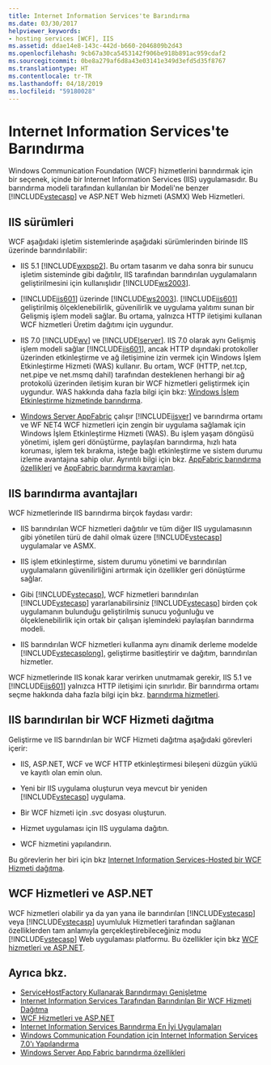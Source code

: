 ```yaml
---
title: Internet Information Services'te Barındırma
ms.date: 03/30/2017
helpviewer_keywords:
- hosting services [WCF], IIS
ms.assetid: ddae14e8-143c-442d-b660-2046809b2d43
ms.openlocfilehash: 9cb67a30ca5453142f906be918b891ac959cdaf2
ms.sourcegitcommit: 0be8a279af6d8a43e03141e349d3efd5d35f8767
ms.translationtype: HT
ms.contentlocale: tr-TR
ms.lasthandoff: 04/18/2019
ms.locfileid: "59180028"
---
```

# <a name="hosting-in-internet-information-services"></a>Internet Information Services'te Barındırma
Windows Communication Foundation (WCF) hizmetlerini barındırmak için bir seçenek, içinde bir Internet Information Services (IIS) uygulamasıdır. Bu barındırma modeli tarafından kullanılan bir Modeli'ne benzer [!INCLUDE[vstecasp](../../../../includes/vstecasp-md.md)] ve ASP.NET Web hizmeti (ASMX) Web Hizmetleri.  
  
## <a name="versions-of-iis"></a>IIS sürümleri  
 WCF aşağıdaki işletim sistemlerinde aşağıdaki sürümlerinden birinde IIS üzerinde barındırılabilir:  
  
-   IIS 5.1 [!INCLUDE[wxpsp2](../../../../includes/wxpsp2-md.md)]. Bu ortam tasarım ve daha sonra bir sunucu işletim sisteminde gibi dağıtılır, IIS tarafından barındırılan uygulamaların geliştirilmesini için kullanışlıdır [!INCLUDE[ws2003](../../../../includes/ws2003-md.md)].  
  
-   [!INCLUDE[iis601](../../../../includes/iis601-md.md)] üzerinde [!INCLUDE[ws2003](../../../../includes/ws2003-md.md)]. [!INCLUDE[iis601](../../../../includes/iis601-md.md)] geliştirilmiş ölçeklenebilirlik, güvenilirlik ve uygulama yalıtımı sunan bir Gelişmiş işlem modeli sağlar. Bu ortama, yalnızca HTTP iletişimi kullanan WCF hizmetleri Üretim dağıtımı için uygundur.  
  
-   IIS 7.0 [!INCLUDE[wv](../../../../includes/wv-md.md)] ve [!INCLUDE[lserver](../../../../includes/lserver-md.md)]. IIS 7.0 olarak aynı Gelişmiş işlem modeli sağlar [!INCLUDE[iis601](../../../../includes/iis601-md.md)], ancak HTTP dışındaki protokoller üzerinden etkinleştirme ve ağ iletişimine izin vermek için Windows İşlem Etkinleştirme Hizmeti (WAS) kullanır. Bu ortam, WCF (HTTP, net.tcp, net.pipe ve net.msmq dahil) tarafından desteklenen herhangi bir ağ protokolü üzerinden iletişim kuran bir WCF hizmetleri geliştirmek için uygundur. WAS hakkında daha fazla bilgi için bkz: [Windows İşlem Etkinleştirme hizmetinde barındırma](../../../../docs/framework/wcf/feature-details/hosting-in-windows-process-activation-service.md).  
  
-   [Windows Server AppFabric](https://go.microsoft.com/fwlink/?LinkId=196496) çalışır [!INCLUDE[iisver](../../../../includes/iisver-md.md)] ve barındırma ortamı ve WF NET4 WCF hizmetleri için zengin bir uygulama sağlamak için Windows İşlem Etkinleştirme Hizmeti (WAS). Bu işlem yaşam döngüsü yönetimi, işlem geri dönüştürme, paylaşılan barındırma, hızlı hata koruması, işlem tek bırakma, isteğe bağlı etkinleştirme ve sistem durumu izleme avantajına sahip olur. Ayrıntılı bilgi için bkz. [AppFabric barındırma özellikleri](https://go.microsoft.com/fwlink/?LinkId=196494) ve [AppFabric barındırma kavramları](https://go.microsoft.com/fwlink/?LinkId=196495).  
  
## <a name="benefits-of-iis-hosting"></a>IIS barındırma avantajları  
 WCF hizmetlerinde IIS barındırma birçok faydası vardır:  
  
-   IIS barındırılan WCF hizmetleri dağıtılır ve tüm diğer IIS uygulamasının gibi yönetilen türü de dahil olmak üzere [!INCLUDE[vstecasp](../../../../includes/vstecasp-md.md)] uygulamalar ve ASMX.  
  
-   IIS işlem etkinleştirme, sistem durumu yönetimi ve barındırılan uygulamaların güvenilirliğini artırmak için özellikler geri dönüştürme sağlar.  
  
-   Gibi [!INCLUDE[vstecasp](../../../../includes/vstecasp-md.md)], WCF hizmetleri barındırılan [!INCLUDE[vstecasp](../../../../includes/vstecasp-md.md)] yararlanabilirsiniz [!INCLUDE[vstecasp](../../../../includes/vstecasp-md.md)] birden çok uygulamanın bulunduğu geliştirilmiş sunucu yoğunluğu ve ölçeklenebilirlik için ortak bir çalışan işlemindeki paylaşılan barındırma modeli.  
  
-   IIS barındırılan WCF hizmetleri kullanma aynı dinamik derleme modelde [!INCLUDE[vstecasplong](../../../../includes/vstecasplong-md.md)], geliştirme basitleştirir ve dağıtım, barındırılan hizmetler.  
  
 WCF hizmetlerinde IIS konak karar verirken unutmamak gerekir, IIS 5.1 ve [!INCLUDE[iis601](../../../../includes/iis601-md.md)] yalnızca HTTP iletişimi için sınırlıdır. Bir barındırma ortamı seçme hakkında daha fazla bilgi için bkz. [barındırma hizmetleri](../../../../docs/framework/wcf/hosting-services.md).  
  
## <a name="deploying-an-iis-hosted-wcf-service"></a>IIS barındırılan bir WCF Hizmeti dağıtma  
 Geliştirme ve IIS barındırılan bir WCF Hizmeti dağıtma aşağıdaki görevleri içerir:  
  
-   IIS, ASP.NET, WCF ve WCF HTTP etkinleştirmesi bileşeni düzgün yüklü ve kayıtlı olan emin olun.  
  
-   Yeni bir IIS uygulama oluşturun veya mevcut bir yeniden [!INCLUDE[vstecasp](../../../../includes/vstecasp-md.md)] uygulama.  
  
-   Bir WCF hizmeti için .svc dosyası oluşturun.  
  
-   Hizmet uygulaması için IIS uygulama dağıtın.  
  
-   WCF hizmetini yapılandırın.  
  
 Bu görevlerin her biri için bkz [Internet Information Services-Hosted bir WCF Hizmeti dağıtma](../../../../docs/framework/wcf/feature-details/deploying-an-internet-information-services-hosted-wcf-service.md).  
  
## <a name="wcf-services-and-aspnet"></a>WCF Hizmetleri ve ASP.NET  
 WCF hizmetleri olabilir ya da yan yana ile barındırılan [!INCLUDE[vstecasp](../../../../includes/vstecasp-md.md)] veya [!INCLUDE[vstecasp](../../../../includes/vstecasp-md.md)] uyumluluk Hizmetleri tarafından sağlanan özelliklerden tam anlamıyla gerçekleştirebileceğiniz modu [!INCLUDE[vstecasp](../../../../includes/vstecasp-md.md)] Web uygulaması platformu. Bu özellikler için bkz [WCF hizmetleri ve ASP.NET](../../../../docs/framework/wcf/feature-details/wcf-services-and-aspnet.md).  
  
## <a name="see-also"></a>Ayrıca bkz.

- [ServiceHostFactory Kullanarak Barındırmayı Genişletme](../../../../docs/framework/wcf/extending/extending-hosting-using-servicehostfactory.md)
- [Internet Information Services Tarafından Barındırılan Bir WCF Hizmeti Dağıtma](../../../../docs/framework/wcf/feature-details/deploying-an-internet-information-services-hosted-wcf-service.md)
- [WCF Hizmetleri ve ASP.NET](../../../../docs/framework/wcf/feature-details/wcf-services-and-aspnet.md)
- [Internet Information Services Barındırma En İyi Uygulamaları](../../../../docs/framework/wcf/feature-details/internet-information-services-hosting-best-practices.md)
- [Windows Communication Foundation için Internet Information Services 7.0'ı Yapılandırma](../../../../docs/framework/wcf/feature-details/configuring-iis-for-wcf.md)
- [Windows Server App Fabric barındırma özellikleri](https://go.microsoft.com/fwlink/?LinkId=201276)
